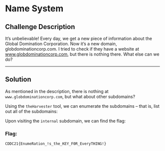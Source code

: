 # Name System

## Challenge Description
It’s unbelievable! Every day, we get a new piece of information about the Global Domination Corporation. Now it’s a new domain, globdominationcorp.com.  I tried to check if they have a website at www.globdominationcorp.com, but there is nothing there. What else can we do?

---

## Solution
As mentioned in the description, there is nothing at `www.globdominationcorp.com`, but what about other subdomains?

Using the `theHarvester` tool, we can enumerate the subdomains – that is, list out all of the subdomains:
<!--screenshot-->

Upon visiting the `internal` subdomain, we can find the flag:
<!--screenshots-->

### Flag:
```
CDDC21{EnumeRation_!s_the_KEY_F0R_EveryTHING!}
```
